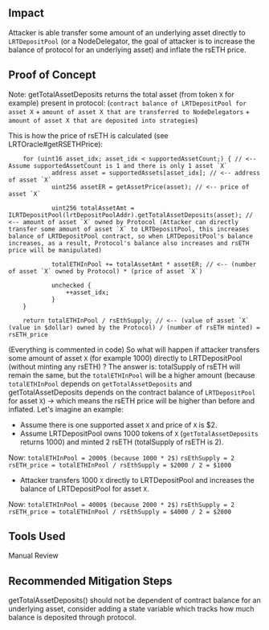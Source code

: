 ## Impact
Attacker is able transfer some amount of an underlying asset directly to `LRTDepositPool` (or a NodeDelegator, the goal of attacker is to increase the balance of protocol for an underlying asset) and inflate the rsETH price.

## Proof of Concept
Note: getTotalAssetDeposits returns the total asset (from token `X` for example) present in protocol:
(`contract balance of LRTDepositPool for asset X` + `amount of asset X that are transferred to NodeDelegators` + `amount of asset X that are deposited into strategies`)

This is how the price of rsETH is calculated (see LRTOracle#getRSETHPrice):
```solidity
    for (uint16 asset_idx; asset_idx < supportedAssetCount;) { // <-- Assume supportedAssetCount is 1 and there is only 1 asset `X`
            address asset = supportedAssets[asset_idx]; // <-- address of asset `X`
            uint256 assetER = getAssetPrice(asset); // <-- price of asset `X`

            uint256 totalAssetAmt = ILRTDepositPool(lrtDepositPoolAddr).getTotalAssetDeposits(asset); // <-- amount of asset `X` owned by Protocol (Attacker can directly transfer some amount of asset `X` to LRTDepositPool, this increases balance of LRTDepositPool contract, so when LRTDepositPool's balance increases, as a result, Protocol's balance also increases and rsETH price will be manipulated)

            totalETHInPool += totalAssetAmt * assetER; // <-- (number of asset `X` owned by Protocol) * (price of asset `X`)

            unchecked {
                ++asset_idx;
            }
    }

    return totalETHInPool / rsEthSupply; // <-- (value of asset `X` (value in $dollar) owned by the Protocol) / (number of rsETH minted) = rsETH_price
```
(Everything is commented in code)
So what will happen if attacker transfers some amount of asset `X` (for example 1000) directly to LRTDepositPool (without minting any rsETH) ? 
The answer is: totalSupply of rsETH will remain the same, but the `totalETHInPool` will be a higher amount (because `totalETHInPool` depends on `getTotalAssetDeposits` and getTotalAssetDeposits depends on the contract balance of `LRTDepositPool` for asset `X`) -> which means the rsETH price will be higher than before and inflated.
Let's imagine an example:
- Assume there is one supported asset `X` and price of `X` is $2.
- Assume LRTDepositPool owns 1000 tokens of `X` (`getTotalAssetDeposits` returns 1000) and minted 2 rsETH (totalSupply of rsETH is 2).

Now:
`totalETHInPool = 2000$ (because 1000 * 2$)`
`rsEthSupply = 2`
`rsETH_price = totalETHInPool / rsEthSupply = $2000 / 2 = $1000`

- Attacker transfers 1000 `X` directly to LRTDepositPool and increases the balance of LRTDepositPool for asset `X`.

Now:
`totalETHInPool = 4000$ (because 2000 * 2$)`
`rsEthSupply = 2`
`rsETH_price = totalETHInPool / rsEthSupply = $4000 / 2 = $2000`

## Tools Used
Manual Review

## Recommended Mitigation Steps
getTotalAssetDeposits() should not be dependent of contract balance for an underlying asset, consider adding a state variable which tracks how much balance is deposited through protocol.



































